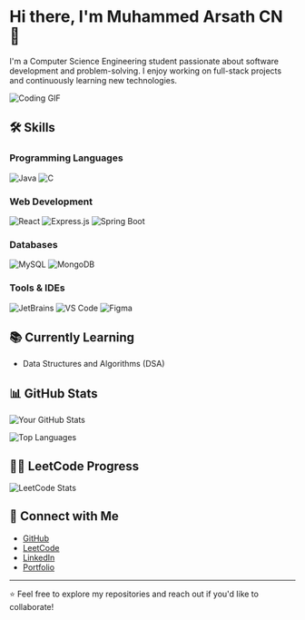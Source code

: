 # Hi there, I'm Muhammed Arsath CN 👋

I'm a Computer Science Engineering student passionate about software development and problem-solving. I enjoy working on full-stack projects and continuously learning new technologies.

![Coding GIF](https://media.giphy.com/media/qgQUggAC3Pfv687qPC/giphy.gif) <!-- Replace with your preferred GIF -->

## 🛠️ Skills

### Programming Languages
![Java](https://img.shields.io/badge/Java-%23ED8B00.svg?style=for-the-badge&logo=openjdk&logoColor=white)
![C](https://img.shields.io/badge/C-%2300599C.svg?style=for-the-badge&logo=c&logoColor=white)

### Web Development
![React](https://img.shields.io/badge/React-%2320232a.svg?style=for-the-badge&logo=react&logoColor=%2361DAFB)
![Express.js](https://img.shields.io/badge/Express.js-%23404d59.svg?style=for-the-badge&logo=express&logoColor=%2361DAFB)
![Spring Boot](https://img.shields.io/badge/Spring%20Boot-%236DB33F.svg?style=for-the-badge&logo=spring&logoColor=white)

### Databases
![MySQL](https://img.shields.io/badge/MySQL-%2300f.svg?style=for-the-badge&logo=mysql&logoColor=white)
![MongoDB](https://img.shields.io/badge/MongoDB-%234ea94b.svg?style=for-the-badge&logo=mongodb&logoColor=white)

### Tools & IDEs
![JetBrains](https://img.shields.io/badge/JetBrains-%23000000.svg?style=for-the-badge&logo=jetbrains&logoColor=white)
![VS Code](https://img.shields.io/badge/VS%20Code-%23007ACC.svg?style=for-the-badge&logo=visual-studio-code&logoColor=white)
![Figma](https://img.shields.io/badge/Figma-%23F24E1E.svg?style=for-the-badge&logo=figma&logoColor=white)

## 📚 Currently Learning
- Data Structures and Algorithms (DSA)

## 📊 GitHub Stats

![Your GitHub Stats](https://github-readme-stats.vercel.app/api?username=muhammedArsat&show_icons=true&theme=radical)

![Top Languages](https://github-readme-stats.vercel.app/api/top-langs/?username=muhammedArsat&layout=compact&theme=radical)

## 🧑‍💻 LeetCode Progress

![LeetCode Stats](https://leetcode.card.workers.dev/?username=arsath__21&theme=dark)

## 🔗 Connect with Me
- [GitHub](https://github.com/muhammedArsat)
- [LeetCode](https://leetcode.com/arsath__21)
- [LinkedIn](https://www.linkedin.com/in/www.linkedin.com/in/muhammedarsath-c-n-62a49625a) 
- [Portfolio](https://ars.netlify.app) 

---

⭐️ Feel free to explore my repositories and reach out if you'd like to collaborate!
